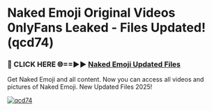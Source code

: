 # Naked Emoji Original Videos 0nlyFans Leaked - Files Updated! (qcd74)

<h3>🔴 CLICK HERE 🌐==►► <a href="https://tinyurl.com/yckcrads" rel="nofollow">Naked Emoji Updated Files</a></h3>

Get Naked Emoji and all content. Now you can access all videos and pictures of Naked Emoji. New Updated Files 2025!

[![qcd74](https://i.imgur.com/hpKpOFt.gif)](https://tinyurl.com/yckcrads)
